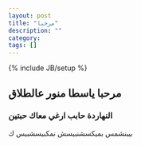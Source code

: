 ```yaml
---
layout: post
title: "مرحبا"
description: ""
category: 
tags: []
---
```

{% include JB/setup %}
##  مرحبا ياسطا منور عالطلاق

### النهاردة حابب ارغي معاك حبتين
<div class="h4 post-content">
بيبنشمس بميكسشنبيسش نمكبيسشبيس ك
</div>